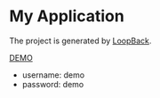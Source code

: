 # My Application

The project is generated by [LoopBack](http://loopback.io).

[DEMO](http://cloudbudget.majacobs.net)
* username: demo
* password: demo

